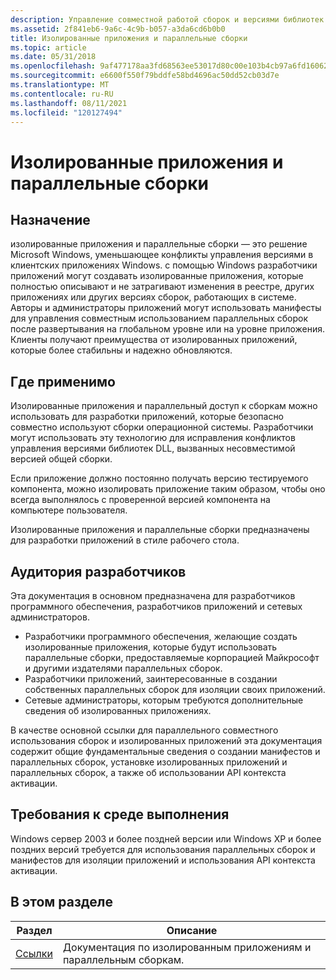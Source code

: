 ```yaml
---
description: Управление совместной работой сборок и версиями библиотек DLL в системах, размещенных в параллельном хранилище сборок, из программ. Создавайте манифесты сборок и сами описания приложений для совместного использования сборок и перенаправления библиотек DLL.
ms.assetid: 2f841eb6-9a6c-4c9b-b057-a3da6cd6b0b0
title: Изолированные приложения и параллельные сборки
ms.topic: article
ms.date: 05/31/2018
ms.openlocfilehash: 9af477178aa3fd68563ee53017d80c00e103b4cb97a6fd16062d307375b29574
ms.sourcegitcommit: e6600f550f79bddfe58bd4696ac50dd52cb03d7e
ms.translationtype: MT
ms.contentlocale: ru-RU
ms.lasthandoff: 08/11/2021
ms.locfileid: "120127494"
---
```

# <a name="isolated-applications-and-side-by-side-assemblies"></a>Изолированные приложения и параллельные сборки

## <a name="purpose"></a>Назначение

изолированные приложения и параллельные сборки — это решение Microsoft Windows, уменьшающее конфликты управления версиями в клиентских приложениях Windows. с помощью Windows разработчики приложений могут создавать изолированные приложения, которые полностью описывают и не затрагивают изменения в реестре, других приложениях или других версиях сборок, работающих в системе. Авторы и администраторы приложений могут использовать манифесты для управления совместным использованием параллельных сборок после развертывания на глобальном уровне или на уровне приложения. Клиенты получают преимущества от изолированных приложений, которые более стабильны и надежно обновляются.

## <a name="where-applicable"></a>Где применимо

Изолированные приложения и параллельный доступ к сборкам можно использовать для разработки приложений, которые безопасно совместно используют сборки операционной системы. Разработчики могут использовать эту технологию для исправления конфликтов управления версиями библиотек DLL, вызванных несовместимой версией общей сборки.

Если приложение должно постоянно получать версию тестируемого компонента, можно изолировать приложение таким образом, чтобы оно всегда выполнялось с проверенной версией компонента на компьютере пользователя.

Изолированные приложения и параллельные сборки предназначены для разработки приложений в стиле рабочего стола.

## <a name="developer-audience"></a>Аудитория разработчиков

Эта документация в основном предназначена для разработчиков программного обеспечения, разработчиков приложений и сетевых администраторов.

-   Разработчики программного обеспечения, желающие создать изолированные приложения, которые будут использовать параллельные сборки, предоставляемые корпорацией Майкрософт и другими издателями параллельных сборок.
-   Разработчики приложений, заинтересованные в создании собственных параллельных сборок для изоляции своих приложений.
-   Сетевые администраторы, которым требуются дополнительные сведения об изолированных приложениях.

В качестве основной ссылки для параллельного совместного использования сборок и изолированных приложений эта документация содержит общие фундаментальные сведения о создании манифестов и параллельных сборок, установке изолированных приложений и параллельных сборок, а также об использовании API контекста активации.

## <a name="run-time-requirements"></a>Требования к среде выполнения

Windows сервер 2003 и более поздней версии или Windows XP и более поздних версий требуется для использования параллельных сборок и манифестов для изоляции приложений и использования API контекста активации.

## <a name="in-this-section"></a>В этом разделе



| Раздел                                                         | Описание                                                                    |
|---------------------------------------------------------------|--------------------------------------------------------------------------------|
| [Ссылки](side-by-side-assemblies-reference.md)<br/> | Документация по изолированным приложениям и параллельным сборкам.<br/> |



 

 

 




